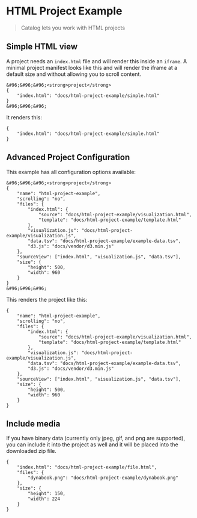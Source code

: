 # HTML Project Example

> Catalog lets you work with HTML projects

## Simple HTML view

A project needs an `index.html` file and will render this inside an `iframe`. A minimal project manifest looks like this and will render the iframe at a default size and without allowing you to scroll content.

```code
&#96;&#96;&#96;<strong>project</strong>
{
    "index.html": "docs/html-project-example/simple.html"
}
&#96;&#96;&#96;
```

It renders this:

```project
{
    "index.html": "docs/html-project-example/simple.html"
}
```


## Advanced Project Configuration

This example has all configuration options available:

```code
&#96;&#96;&#96;<strong>project</strong>
{
    "name": "html-project-example",
    "scrolling": "no",
    "files": {
        "index.html": {
            "source": "docs/html-project-example/visualization.html",
            "template": "docs/html-project-example/template.html"
        },
        "visualization.js": "docs/html-project-example/visualization.js",
        "data.tsv": "docs/html-project-example/example-data.tsv",
        "d3.js": "docs/vendor/d3.min.js"
    },
    "sourceView": ["index.html", "visualization.js", "data.tsv"],
    "size": {
        "height": 500,
        "width": 960
    }
}
&#96;&#96;&#96;
```

This renders the project like this:

```project
{
    "name": "html-project-example",
    "scrolling": "no",
    "files": {
        "index.html": {
            "source": "docs/html-project-example/visualization.html",
            "template": "docs/html-project-example/template.html"
        },
        "visualization.js": "docs/html-project-example/visualization.js",
        "data.tsv": "docs/html-project-example/example-data.tsv",
        "d3.js": "docs/vendor/d3.min.js"
    },
    "sourceView": ["index.html", "visualization.js", "data.tsv"],
    "size": {
        "height": 500,
        "width": 960
    }
}
```


## Include media

If you have binary data (currently only jpeg, gif, and png are supported), you can include it into the project as well and it will be placed into the downloaded zip file.

```project
{
    "index.html": "docs/html-project-example/file.html",
    "files": {
        "dynabook.png": "docs/html-project-example/dynabook.png"
    },
    "size": {
        "height": 150,
        "width": 224
    }
}
```
